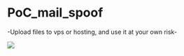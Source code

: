 # PoC_mail_spoof

-Upload files to vps or hosting, and use it at your own risk-

<img src="https://i.imgur.com/ghUq5eA.png"/>
